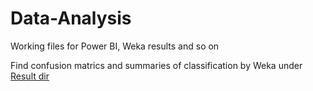 # Data-Analysis
Working files for Power BI, Weka results and so on

Find confusion matrics and summaries of classification by Weka under [Result dir](result)
